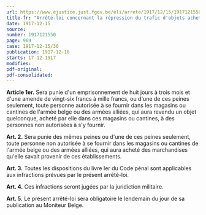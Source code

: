 ```yaml
---
url: https://www.ejustice.just.fgov.be/eli/arrete/1917/12/15/1917121550/justel
title-fr: "Arrêté-loi concernant la répression du trafic d'objets achetés dans les magasins ou cantines de l'armée."
date: 1917-12-15
source:
number: 1917121550
page: 969
case: 1917-12-15/30
publication: 1917-12-16
starts: 17-12-1917
modifies:
pdf-original:
pdf-consolidated:
---
```


**Article 1er.** Sera punie d'un emprisonnement de huit jours à trois mois et d'une amende de vingt-six francs à mille francs, ou d'une de ces peines seulement, toute personne autorisée à se fournir dans les magasins ou cantines de l'armée belge ou des armées alliées, qui aura revendu un objet quelconque, acheté par elle dans ces magasins ou cantines, à des personnes non autorisées à s'y fournir.

**Art. 2.** Sera punie des mêmes peines ou d'une de ces peines seulement, toute personne non autorisée à se fournir dans les magasins ou cantines de l'armée belge ou des armées alliées, qui aura acheté des marchandises qu'elle savait provenir de ces établissements.

**Art. 3.** Toutes les dispositions du livre Ier du Code pénal sont applicables aux infractions prévues par le présent arrêté-loi.

**Art. 4.** Ces infractions seront jugées par la juridiction militaire.

**Art. 5.** Le présent arrêté-loi sera obligatoire le lendemain du jour de sa publication au Moniteur Belge.
